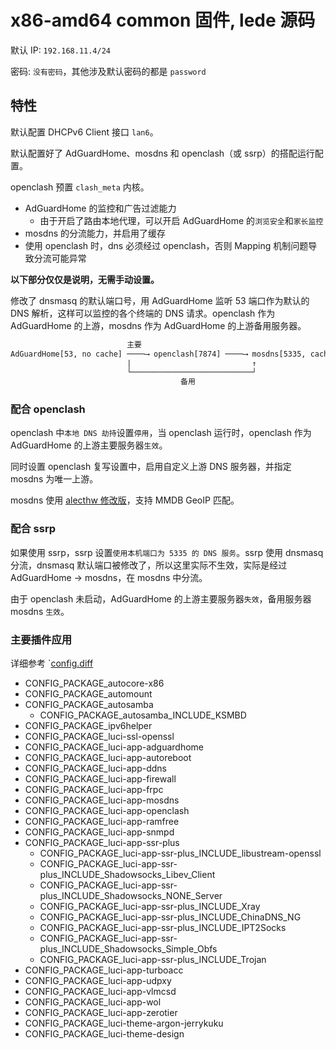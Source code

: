 # x86-amd64 common 固件, lede 源码

默认 IP: `192.168.11.4/24`

密码: `没有密码`，其他涉及默认密码的都是 `password`

## 特性

默认配置 DHCPv6 Client 接口 `lan6`。

默认配置好了 AdGuardHome、mosdns 和 openclash（或 ssrp）的搭配运行配置。

openclash 预置 `clash_meta` 内核。

- AdGuardHome 的监控和广告过滤能力
  - 由于开启了路由本地代理，可以开启 AdGuardHome 的`浏览安全`和`家长监控`
- mosdns 的分流能力，并启用了缓存
- 使用 openclash 时，dns 必须经过 openclash，否则 Mapping 机制问题导致分流可能异常

**以下部分仅仅是说明，无需手动设置。**

修改了 dnsmasq 的默认端口号，用 AdGuardHome 监听 53 端口作为默认的 DNS 解析，这样可以监控的各个终端的 DNS 请求。openclash 作为 AdGuardHome 的上游，mosdns 作为 AdGuardHome 的上游备用服务器。

``` txt
                          主要
AdGuardHome[53, no cache] ────⟶ openclash[7874] ────⟶ mosdns[5335, cache]
                          |                           ↑
                          └───────────────────────────┘
                                      备用
```

### 配合 openclash

openclash 中`本地 DNS 劫持`设置`停用`，当 openclash 运行时，openclash 作为 AdGuardHome 的上游主要服务器`生效`。

同时设置 openclash 复写设置中，启用自定义上游 DNS 服务器，并指定 mosdns 为唯一上游。

mosdns 使用 [alecthw 修改版](https://github.com/alecthw/mosdns)，支持 MMDB GeoIP 匹配。

### 配合 ssrp

如果使用 ssrp，ssrp 设置`使用本机端口为 5335 的 DNS 服务`。ssrp 使用 dnsmasq 分流，dnsmasq 默认端口被修改了，所以这里实际不生效，实际是经过 AdGuardHome → mosdns，在 mosdns 中分流。

由于 openclash 未启动，AdGuardHome 的上游主要服务器`失效`，备用服务器 mosdns `生效`。

### 主要插件应用

详细参考 `[config.diff](config.diff)

- CONFIG_PACKAGE_autocore-x86
- CONFIG_PACKAGE_automount
- CONFIG_PACKAGE_autosamba
  - CONFIG_PACKAGE_autosamba_INCLUDE_KSMBD
- CONFIG_PACKAGE_ipv6helper
- CONFIG_PACKAGE_luci-ssl-openssl
- CONFIG_PACKAGE_luci-app-adguardhome
- CONFIG_PACKAGE_luci-app-autoreboot
- CONFIG_PACKAGE_luci-app-ddns
- CONFIG_PACKAGE_luci-app-firewall
- CONFIG_PACKAGE_luci-app-frpc
- CONFIG_PACKAGE_luci-app-mosdns
- CONFIG_PACKAGE_luci-app-openclash
- CONFIG_PACKAGE_luci-app-ramfree
- CONFIG_PACKAGE_luci-app-snmpd
- CONFIG_PACKAGE_luci-app-ssr-plus
  - CONFIG_PACKAGE_luci-app-ssr-plus_INCLUDE_libustream-openssl
  - CONFIG_PACKAGE_luci-app-ssr-plus_INCLUDE_Shadowsocks_Libev_Client
  - CONFIG_PACKAGE_luci-app-ssr-plus_INCLUDE_Shadowsocks_NONE_Server
  - CONFIG_PACKAGE_luci-app-ssr-plus_INCLUDE_Xray
  - CONFIG_PACKAGE_luci-app-ssr-plus_INCLUDE_ChinaDNS_NG
  - CONFIG_PACKAGE_luci-app-ssr-plus_INCLUDE_IPT2Socks
  - CONFIG_PACKAGE_luci-app-ssr-plus_INCLUDE_Shadowsocks_Simple_Obfs
  - CONFIG_PACKAGE_luci-app-ssr-plus_INCLUDE_Trojan
- CONFIG_PACKAGE_luci-app-turboacc
- CONFIG_PACKAGE_luci-app-udpxy
- CONFIG_PACKAGE_luci-app-vlmcsd
- CONFIG_PACKAGE_luci-app-wol
- CONFIG_PACKAGE_luci-app-zerotier
- CONFIG_PACKAGE_luci-theme-argon-jerrykuku
- CONFIG_PACKAGE_luci-theme-design

